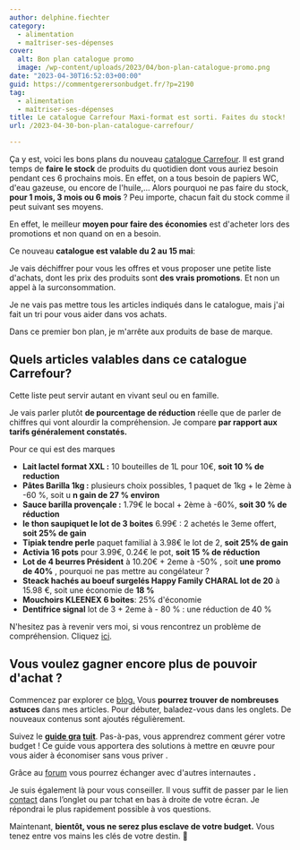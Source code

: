 ```yaml
---
author: delphine.fiechter
category:
  - alimentation
  - maîtriser-ses-dépenses
cover:
  alt: Bon plan catalogue promo
  image: /wp-content/uploads/2023/04/bon-plan-catalogue-promo.png
date: "2023-04-30T16:52:03+00:00"
guid: https://commentgerersonbudget.fr/?p=2190
tag:
  - alimentation
  - maîtriser-ses-dépenses
title: Le catalogue Carrefour Maxi-format est sorti. Faites du stock!
url: /2023-04-30-bon-plan-catalogue-carrefour/

---
```

Ça y est, voici les bons plans du nouveau [catalogue Carrefour](https://www.carrefour.fr/catalogue/carrefour/hypermarche-6318_000_2023-ygZ5ejE8?version=V9&page=21 "catalogue Carrefour "). Il est grand temps de **faire le stock** de produits du quotidien dont vous auriez besoin pendant ces 6 prochains mois. En effet, on a tous besoin de papiers WC, d'eau gazeuse, ou encore de l'huile,... Alors pourquoi ne pas faire du stock, **pour 1 mois, 3 mois ou 6 mois** ? Peu importe, chacun fait du stock comme il peut suivant ses moyens.

En effet, le meilleur **moyen pour faire des économies** est d'acheter lors des promotions et non quand on en a besoin.

Ce nouveau **catalogue est valable du 2 au 15 mai**:

Je vais déchiffrer pour vous les offres et vous proposer une petite liste d'achats, dont les prix des produits sont **des vrais promotions**. Et non un appel à la surconsommation.

Je ne vais pas mettre tous les articles indiqués dans le catalogue, mais j'ai fait un tri pour vous aider dans vos achats.

Dans ce premier bon plan, je m'arrête aux produits de base de marque.

## Quels articles valables dans ce catalogue Carrefour?

Cette liste peut servir autant en vivant seul ou en famille.

Je vais parler plutôt **de pourcentage de réduction** réelle que de parler de chiffres qui vont alourdir la compréhension. Je compare **par rapport aux tarifs généralement constatés.**

Pour ce qui est des marques

- **Lait lactel format XXL :** 10 bouteilles de 1L pour 10€, **soit 10 % de reduction**
- **Pâtes Barilla 1kg :** plusieurs choix possibles, 1 paquet de 1kg + le 2ème à -60 %, soit u **n gain de 27 % environ**
- **Sauce barilla provençale :** 1.79€ le bocal + 2ème à -60%, **soit 30 % de réduction**
- **le thon saupiquet le lot de 3 boites** 6.99€ : 2 achetés le 3eme offert, **soit 25% de gain**
- **Tipiak tendre perle** paquet familial à 3.98€ le lot de 2, **soit 25% de gain**
- **Activia 16 pots** pour 3.99€, 0.24€ le pot, **soit 15 % de réduction**
- **Lot de 4 beurres Président** à 10.20€ + 2eme à -50% , soit **une promo de 40%** , pourquoi ne pas mettre au congélateur ?
- **Steack hachés au boeuf surgelés Happy Family CHARAL lot de 20** à 15.98 €, soit une économie de **18 %**
- **Mouchoirs KLEENEX 6 boites**: 25% d'économie
- **Dentifrice signal** lot de 3 + 2eme à - 80 % : une réduction de 40 %

N'hesitez pas à revenir vers moi, si vous rencontrez un problème de compréhension. Cliquez [ici](https://commentgerersonbudget.fr/contactez-moi/ "Contactez-moi").

## Vous voulez gagner encore plus de pouvoir d'achat ?

Commencez par explorer ce [blog.](https://commentgerersonbudget.fr/ "blog.") Vous **pourrez trouver de nombreuses astuces** dans mes articles. Pour débuter, baladez-vous dans les onglets. De nouveaux contenus sont ajoutés régulièrement.

Suivez le **[guide gra](https://commentgerersonbudget.fr/guide-joindre-les-deux-bouts/ "") [tuit](https://commentgerersonbudget.fr/sujet/guide/ "tuit")**. Pas-à-pas, vous apprendrez comment gérer votre budget ! Ce guide vous apportera des solutions à mettre en œuvre pour vous aider à économiser sans vous priver .

Grâce au [forum](https://commentgerersonbudget.fr/forums/ "forums") vous pourrez échanger avec d'autres internautes **.**

Je suis également là pour vous conseiller. Il vous suffit de passer par le lien [contact](https://commentgerersonbudget.fr/contactez-moi/ "contactez-moi") dans l’onglet ou par tchat en bas à droite de votre écran. Je répondrai le plus rapidement possible à vos questions.

Maintenant, **bientôt, vous ne serez plus esclave de votre budget.** Vous tenez entre vos mains les clés de votre destin. 🤝
